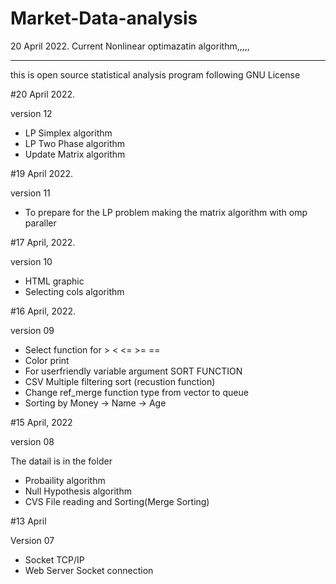 # Market-Data-analysis

20 April 2022.
Current Nonlinear optimazatin algorithm,,,,,

____________

this is open source statistical analysis program following GNU License

#20 April 2022.

version 12
- LP Simplex algorithm
- LP Two Phase algorithm
- Update Matrix algorithm

#19 April 2022.


version 11
- To prepare for the LP problem making the matrix algorithm with omp paraller


#17 April, 2022.

version 10
 - HTML graphic
 - Selecting cols algorithm

#16 April, 2022.

version 09
- Select function for > < <= >= ==
- Color print
- For userfriendly variable argument SORT FUNCTION 
- CSV Multiple filtering sort (recustion function)
- Change ref_merge function type from vector to queue
- Sorting by Money -> Name -> Age

#15 April, 2022

version 08 


The datail is in the folder
- Probaility algorithm
- Null Hypothesis algorithm
- CVS File reading and Sorting(Merge Sorting)

#13 April 

Version 07
- Socket TCP/IP 
- Web Server Socket connection
